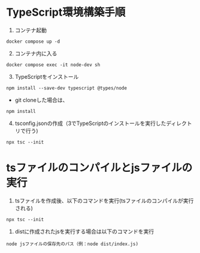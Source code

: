 # TypeScript環境構築手順
1. コンテナ起動
```
docker compose up -d
```
2. コンテナ内に入る
```
docker compose exec -it node-dev sh   
```
3. TypeScriptをインストール
```
npm install --save-dev typescript @types/node
```
- git cloneした場合は、
```
npm install
```

4. tsconfig.jsonの作成（3でTypeScriptのインストールを実行したディレクトリで行う)
```
npx tsc --init
```


# tsファイルのコンパイルとjsファイルの実行
1. tsファイルを作成後、以下のコマンドを実行(tsファイルのコンパイルが実行される)
```
npx tsc --init
```
1. distに作成されたjsを実行する場合は以下のコマンドを実行
```
node jsファイルの保存先のパス（例：node dist/index.js)
```